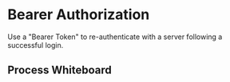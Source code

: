 # Bearer Authorization

Use a "Bearer Token" to re-authenticate with a server following a successful login.

## Process Whiteboard

